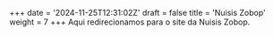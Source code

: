 +++
date = '2024-11-25T12:31:02Z'
draft = false
title = 'Nuisis Zobop'
weight = 7
+++
Aqui redirecionamos para o site da Nuisis Zobop.